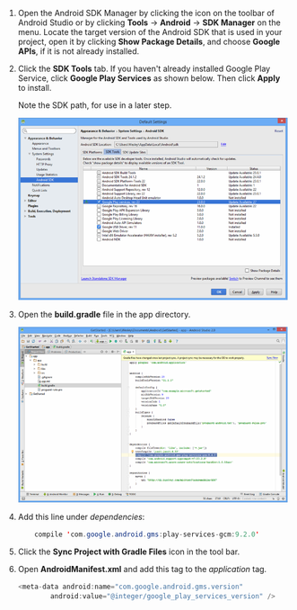 1. Open the Android SDK Manager by clicking the icon on the toolbar of Android Studio or by clicking **Tools** -> **Android** -> **SDK Manager** on the menu. Locate the target version of the Android SDK that is used in your project, open it by clicking **Show Package Details**, and choose **Google APIs**, if it is not already installed.
2. Click the **SDK Tools** tab. If you haven't already installed Google Play Service, click **Google Play Services** as shown below. Then click **Apply** to install. 
   
    Note the SDK path, for use in a later step. 
   
    ![](./media/notification-hubs-android-studio-add-google-play-services/notification-hubs-android-studio-sdk-manager.png)
3. Open the **build.gradle** file in the app directory.
   
    ![](./media/notification-hubs-android-studio-add-google-play-services/notification-hubs-android-studio-add-google-play-dependency.png)
4. Add this line under *dependencies*: 
    
    ```java
        compile 'com.google.android.gms:play-services-gcm:9.2.0'
    ```
5. Click the **Sync Project with Gradle Files** icon in the tool bar.
6. Open **AndroidManifest.xml** and add this tag to the *application* tag.
   
    ```java
    <meta-data android:name="com.google.android.gms.version"
            android:value="@integer/google_play_services_version" />
    ```


<!-- ms.date: 01/23/2018 -->
